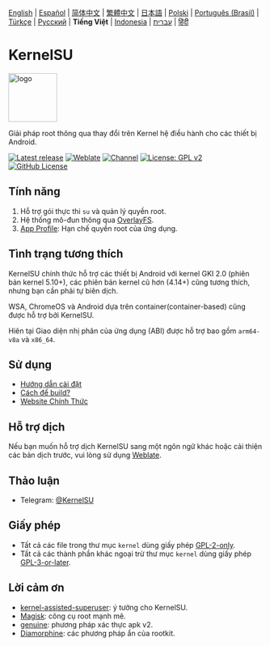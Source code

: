 [English](README.md) | [Español](README_ES.md) | [简体中文](README_CN.md) | [繁體中文](README_TW.md) | [日本語](README_JP.md) | [Polski](README_PL.md) | [Português (Brasil)](README_PT-BR.md) | [Türkçe](README_TR.md) | [Русский](README_RU.md) | **Tiếng Việt** | [Indonesia](README_ID.md) | [עברית](README_IW.md) | [हिंदी](README_IN.md)

# KernelSU

<img src="https://kernelsu.org/logo.png" style="width: 96px;" alt="logo">

Giải pháp root thông qua thay đổi trên Kernel hệ điều hành cho các thiết bị Android.

[![Latest release](https://img.shields.io/github/v/release/tiann/KernelSU?label=Release&logo=github)](https://github.com/tiann/KernelSU/releases/latest)
[![Weblate](https://img.shields.io/badge/Localization-Weblate-teal?logo=weblate)](https://hosted.weblate.org/engage/kernelsu)
[![Channel](https://img.shields.io/badge/Follow-Telegram-blue.svg?logo=telegram)](https://t.me/KernelSU)
[![License: GPL v2](https://img.shields.io/badge/License-GPL%20v2-orange.svg?logo=gnu)](https://www.gnu.org/licenses/old-licenses/gpl-2.0.en.html)
[![GitHub License](https://img.shields.io/github/license/tiann/KernelSU?logo=gnu)](/LICENSE)

## Tính năng

1. Hỗ trợ gói thực thi `su` và quản lý quyền root.
2. Hệ thống mô-đun thông qua [OverlayFS](https://en.wikipedia.org/wiki/OverlayFS).
3. [App Profile](https://kernelsu.org/guide/app-profile.html): Hạn chế quyền root của ứng dụng.

## Tình trạng tương thích

KernelSU chính thức hỗ trợ các thiết bị Android với kernel GKI 2.0 (phiên bản kernel 5.10+), các phiên bản kernel cũ hơn (4.14+) cũng tương thích, nhưng bạn cần phải tự biên dịch.

WSA, ChromeOS và Android dựa trên container(container-based) cũng được hỗ trợ bởi KernelSU.

Hiên tại Giao diện nhị phân của ứng dụng (ABI) được hỗ trợ bao gồm `arm64-v8a` và `x86_64`.

## Sử dụng

- [Hướng dẫn cài đặt](https://kernelsu.org/vi_VN/guide/installation.html)
- [Cách để build?](https://kernelsu.org/vi_VN/guide/how-to-build.html)
- [Website Chính Thức](https://kernelsu.org/vi_VN/)

## Hỗ trợ dịch

Nếu bạn muốn hỗ trợ dịch KernelSU sang một ngôn ngữ khác hoặc cải thiện các bản dịch trước, vui lòng sử dụng [Weblate](https://hosted.weblate.org/engage/kernelsu/).

## Thảo luận

- Telegram: [@KernelSU](https://t.me/KernelSU)

## Giấy phép

- Tất cả các file trong thư mục `kernel` dùng giấy phép [GPL-2-only](https://www.gnu.org/licenses/old-licenses/gpl-2.0.en.html).
- Tất cả các thành phần khác ngoại trừ thư mục `kernel` dùng giấy phép [GPL-3-or-later](https://www.gnu.org/licenses/gpl-3.0.html).

## Lời cảm ơn

- [kernel-assisted-superuser](https://git.zx2c4.com/kernel-assisted-superuser/about/): ý tưởng cho KernelSU.
- [Magisk](https://github.com/topjohnwu/Magisk): công cụ root mạnh mẽ.
- [genuine](https://github.com/brevent/genuine/): phương pháp xác thực apk v2.
- [Diamorphine](https://github.com/m0nad/Diamorphine): các phương pháp ẩn của rootkit.
